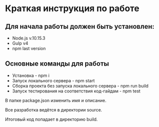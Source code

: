 # Краткая инструкция по работе

## Для начала работы должен быть установлен:
- Node.js v.10.15.3
- Gulp v4
- npm last version

## Основные команды для работы
- Установка - npm i
- Запуск локального сервера - npm start
- Сборка проекта без запуска локального сервера - npm run build
- Запуск тестирования на соответствия код-гайдам - npm test

В папке package.json изменить имя и описание.

Все разработка ведётся в директории source.

Итоговый код попадает в директорию build.
